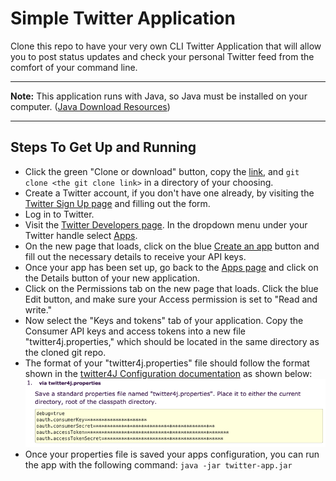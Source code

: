 # Simple Twitter Application
Clone this repo to have your very own CLI Twitter Application that will allow you to post status updates and check your personal Twitter feed from the comfort of your command line.

---

**Note:** This application runs with Java, so Java must be installed on your computer. ([Java Download Resources](https://docs.oracle.com/cd/E19182-01/820-7851/inst_cli_jdk_javahome_t/))

---

## Steps To Get Up and Running
* Click the green "Clone or download" button, copy the [link](https://github.com/jcorteza/twitter-app.git), and `git clone <the git clone link>` in a directory of your choosing.
* Create a Twitter account, if you don't have one already, by visiting the [Twitter Sign Up page](https://twitter.com/i/flow/signup) and filling out the form.
* Log in to Twitter.
* Visit the [Twitter Developers page](https://developer.twitter.com/content/developer-twitter/en.html). In the dropdown menu under your Twitter handle select [Apps](https://developer.twitter.com/en/apps).
* On the new page that loads, click on the blue [Create an app](https://developer.twitter.com/en/apps/create) button and fill out the necessary details to receive your API keys.
* Once your app has been set up, go back to the [Apps page](https://developer.twitter.com/en/apps) and click on the Details button of your new application.
* Click on the Permissions tab on the new page that loads. Click the blue Edit button, and make sure your Access permission is set to "Read and write."
* Now select the "Keys and tokens" tab of your application. Copy the Consumer API keys and access tokens into a new file "twitter4j.properties," which should be located in the same directory as the cloned git repo.
* The format of your "twitter4j.properties" file should follow the format shown in the [twitter4J Configuration documentation](http://twitter4j.org/en/configuration.html) as shown below:
![example twitter4j.properties file](https://github.com/jcorteza/twitter-app/blob/master/twitter4j-config.png)
* Once your properties file is saved your apps configuration, you can run the app with the following command: 
`java -jar twitter-app.jar`
